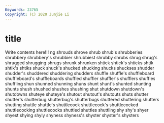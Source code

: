 ```yaml
---
Keywords: 23765
Copyright: (C) 2020 Junjie Li
---
```


# title

Write contents here!!!
ng 
shrouds 
shrove 
shrub 
shrub's 
shrubberies 
shrubbery 
shrubbery's 
shrubbier
shrubbiest 
shrubby 
shrubs 
shrug 
shrug's 
shrugged 
shrugging 
shrugs 
shrunk 
shrunken
shtick 
shtick's 
shticks 
shtik 
shtik's 
shtiks 
shuck 
shuck's 
shucked 
shucking
shucks 
shuckses 
shudder 
shudder's 
shuddered 
shuddering 
shudders 
shuffle 
shuffle's 
shuffleboard
shuffleboard's 
shuffleboards 
shuffled 
shuffler 
shuffler's 
shufflers 
shuffles 
shuffling 
shun 
shunned
shunning 
shuns 
shunt 
shunt's 
shunted 
shunting 
shunts 
shush 
shushed 
shushes
shushing 
shut 
shutdown 
shutdown's 
shutdowns 
shuteye 
shuteye's 
shutout 
shutout's 
shutouts
shuts 
shutter 
shutter's 
shutterbug 
shutterbug's 
shutterbugs 
shuttered 
shuttering 
shutters 
shutting
shuttle 
shuttle's 
shuttlecock 
shuttlecock's 
shuttlecocked 
shuttlecocking 
shuttlecocks 
shuttled 
shuttles 
shuttling
shy 
shy's 
shyer 
shyest 
shying 
shyly 
shyness 
shyness's 
shyster 
shyster's
shysters 
